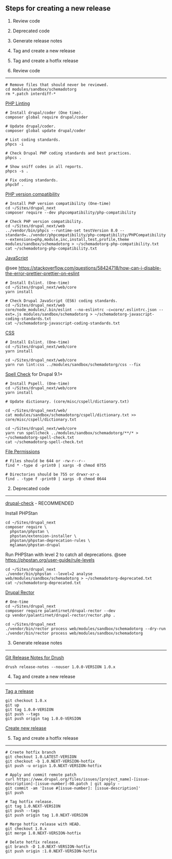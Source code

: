 Steps for creating a new release
--------------------------------

  1. Review code
  2. Deprecated code
  3. Generate release notes
  4. Tag and create a new release
  5. Tag and create a hotfix release


1. Review code
--------------

    # Remove files that should never be reviewed.
    cd modules/sandbox/schemadotorg
    rm *.patch interdiff-*

[PHP Linting](https://www.drupal.org/node/1587138)

    # Install drupal/coder (One time).
    composer global require drupal/coder

    # Update drupal/coder.
    composer global update drupal/coder

    # List coding standards.
    phpcs -i

    # Check Drupal PHP coding standards and best practices.
    phpcs .

    # Show sniff codes in all reports.
    phpcs -s .

    # Fix coding standards.
    phpcbf .

[PHP version compatibility](https://www.drupal.org/node/2924272)

    # Install PHP version compatibility (One-time)
    cd ~/Sites/drupal_next
    composer require --dev phpcompatibility/php-compatibility

    # Check PHP version compatibility.
    cd ~/Sites/drupal_next/web
    ../vendor/bin/phpcs --runtime-set testVersion 8.0 --standard=../vendor/phpcompatibility/php-compatibility/PHPCompatibility --extensions=php,module,inc,install,test,profile,theme modules/sandbox/schemadotorg > ~/schemadotorg-php-compatibility.txt
    cat ~/schemadotorg-php-compatibility.txt

[JavaScript](https://www.drupal.org/node/2873849)

@see https://stackoverflow.com/questions/58424718/how-can-i-disable-the-error-prettier-prettier-on-eslint

    # Install Eslint. (One-time)
    cd ~/Sites/drupal_next/web/core
    yarn install

    # Check Drupal JavaScript (ES6) coding standards.
    cd ~/Sites/drupal_next/web
    core/node_modules/.bin/eslint --no-eslintrc -c=core/.eslintrc.json --ext=.js modules/sandbox/schemadotorg > ~/schemadotorg-javascript-coding-standards.txt
    cat ~/schemadotorg-javascript-coding-standards.txt

[CSS](https://www.drupal.org/node/3041002)

    # Install Eslint. (One-time)
    cd ~/Sites/drupal_next/web/core
    yarn install

    cd ~/Sites/drupal_next/web/core
    yarn run lint:css ../modules/sandbox/schemadotorg/css --fix

[Spell Check](https://www.drupal.org/node/3122084) for Drupal 9.1+

    # Install Pspell. (One-time)
    cd ~/Sites/drupal_next/web/core
    yarn install

    # Update dictionary. (core/misc/cspell/dictionary.txt)

    cd ~/Sites/drupal_next/web/
    cat modules/sandbox/schemadotorg/cspell/dictionary.txt >> core/misc/cspell/dictionary.txt

    cd ~/Sites/drupal_next/web/core
    yarn run spellcheck ../modules/sandbox/schemadotorg/**/* > ~/schemadotorg-spell-check.txt
    cat ~/schemadotorg-spell-check.txt


[File Permissions](https://www.drupal.org/comment/reply/2690335#comment-form)

    # Files should be 644 or -rw-r--r--
    find * -type d -print0 | xargs -0 chmod 0755

    # Directories should be 755 or drwxr-xr-x
    find . -type f -print0 | xargs -0 chmod 0644


2. Deprecated code
------------------

[drupal-check](https://mglaman.dev/blog/tighten-your-drupal-code-using-phpstan) - RECOMMENDED

Install PHPStan

    cd ~/Sites/drupal_next
    composer require \
      phpstan/phpstan \
      phpstan/extension-installer \
      phpstan/phpstan-deprecation-rules \
      mglaman/phpstan-drupal

Run PHPStan with level 2 to catch all deprecations.
@see <https://phpstan.org/user-guide/rule-levels>

    cd ~/Sites/drupal_next
    ./vendor/bin/phpstan --level=2 analyse web/modules/sandbox/schemadotorg > ~/schemadotorg-deprecated.txt
    cat ~/schemadotorg-deprecated.txt

[Drupal Rector](https://github.com/palantirnet/drupal-rector)

    # One-time
    cd ~/Sites/drupal_next
    composer require palantirnet/drupal-rector --dev
    cp vendor/palantirnet/drupal-rector/rector.php .

    cd ~/Sites/drupal_next
    ./vendor/bin/rector process web/modules/sandbox/schemadotorg --dry-run    
    ./vendor/bin/rector process web/modules/sandbox/schemadotorg


3. Generate release notes
-------------------------

[Git Release Notes for Drush](https://www.drupal.org/project/grn)

    drush release-notes --nouser 1.0.0-VERSION 1.0.x


4. Tag and create a new release
-------------------------------

[Tag a release](https://www.drupal.org/node/1066342)

    git checkout 1.0.x
    git up
    git tag 1.0.0-VERSION
    git push --tags
    git push origin tag 1.0.0-VERSION

[Create new release](https://www.drupal.org/node/add/project-release/2640714)


5. Tag and create a hotfix release
----------------------------------

    # Creete hotfix branch
    git checkout 1.0.LATEST-VERSION
    git checkout -b 1.0.NEXT-VERSION-hotfix
    git push -u origin 1.0.NEXT-VERSION-hotfix

    # Apply and commit remote patch
    curl https://www.drupal.org/files/issues/[project_name]-[issue-description]-[issue-number]-00.patch | git apply -
    git commit -am 'Issue #[issue-number]: [issue-description]'
    git push

    # Tag hotfix release.
    git tag 1.0.NEXT-VERSION
    git push --tags
    git push origin tag 1.0.NEXT-VERSION

    # Merge hotfix release with HEAD.
    git checkout 1.0.x
    git merge 1.0.NEXT-VERSION-hotfix

    # Delete hotfix release.
    git branch -D 1.0.NEXT-VERSION-hotfix
    git push origin :1.0.NEXT-VERSION-hotfix
